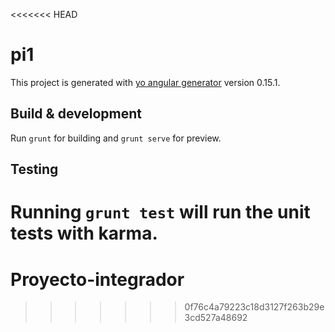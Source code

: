 <<<<<<< HEAD
# pi1

This project is generated with [yo angular generator](https://github.com/yeoman/generator-angular)
version 0.15.1.

## Build & development

Run `grunt` for building and `grunt serve` for preview.

## Testing

Running `grunt test` will run the unit tests with karma.
=======
# Proyecto-integrador
>>>>>>> 0f76c4a79223c18d3127f263b29e3cd527a48692

